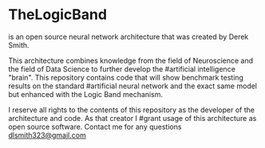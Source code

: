 # TheLogicBand 
is an open source neural network architecture that was created by Derek Smith.

This architecture combines knowledge from the field of Neuroscience and the field of Data Science to further develop the
#artificial intelligence "brain". This repository contains code that will show benchmark testing results on the standard
#artificial neural network and the exact same model but enhanced with the Logic Band mechanism.

I reserve all rights to the contents of this repository as the developer of the architecture and code. As that creator I
#grant usage of this architecture as open source software. Contact me for any questions dlsmith323@gmail.com



